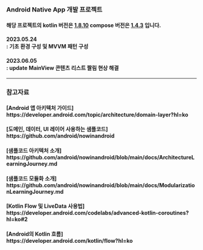 ### Android Native App 개발 프로젝트

<p>
  <h4>해당 프로젝트의 kotlin 버전은 <u>1.8.10</u> compose 버전은 <u>1.4.3</u> 입니다.</h4>
</p>

<p>
  <h4>2023.05.24<br/>
  : 기초 환경 구성 및 MVVM 패턴 구성</h4>
</p>

<p>
  <h4>2023.06.05<br/>
  : update MainView 콘텐츠 리스트 짤림 현상 해결</h4>
</p>

<hr/>

### 참고자료

<p>
  <h4>[Android 앱 아키텍처 가이드]<br/>
  https://developer.android.com/topic/architecture/domain-layer?hl=ko</h4>
</p>

<p>
  <h4>[도메인, 데이터, UI 레이어 사용하는 샘플코드]<br/>
  https://github.com/android/nowinandroid</h4>
</p>

<p>
  <h4>[샘플코드 아키텍처 소개]<br/>
  https://github.com/android/nowinandroid/blob/main/docs/ArchitectureLearningJourney.md</h4>
</p>

<p>
  <h4>[샘플코드 모듈화 소개]<br/>
  https://github.com/android/nowinandroid/blob/main/docs/ModularizationLearningJourney.md</h4>
</p>

<p>
  <h4>[Kotlin Flow 및 LiveData 사용법]<br/>
  https://developer.android.com/codelabs/advanced-kotlin-coroutines?hl=ko#2</h4>
</p>

<p>
  <h4>[Android의 Kotlin 흐름]<br/>
  https://developer.android.com/kotlin/flow?hl=ko</h4>
</p>

